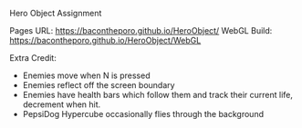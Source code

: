 Hero Object Assignment 

Pages URL: https://bacontheporo.github.io/HeroObject/
WebGL Build:  https://bacontheporo.github.io/HeroObject/WebGL

Extra Credit:
- Enemies move when N is pressed
- Enemies reflect off the screen boundary 
- Enemies have health bars which follow them and track their current life, decrement when hit. 
- PepsiDog Hypercube occasionally flies through the background
